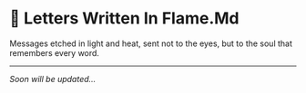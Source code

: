 # 💌 Letters Written In Flame.Md

Messages etched in light and heat, sent not to the eyes, but to the soul that remembers every word.

---
_Soon will be updated..._
